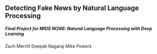 ## Detecting Fake News by Natural Language Processing

##### Final Project for MIDS W266: Natural Language Processing with Deep Learning

Zach Merritt
Deepak Nagaraj
Mike Powers

